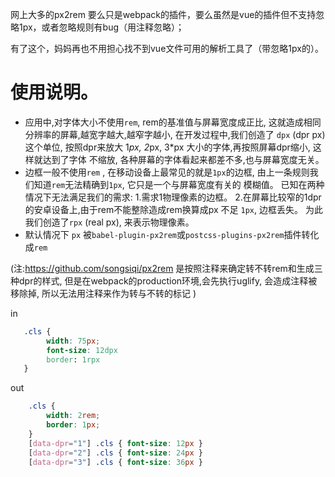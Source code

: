 网上大多的px2rem 要么只是webpack的插件，要么虽然是vue的插件但不支持忽略1px，或者忽略规则有bug（用注释忽略）；

有了这个，妈妈再也不用担心找不到vue文件可用的解析工具了（带忽略1px的）。


# 使用说明。
* 应用中,对字体大小不使用`rem`, rem的基准值与屏幕宽度成正比, 这就造成相同分辨率的屏幕,越宽字越大,越窄字越小,
在开发过程中,我们创造了 `dpx` (dpr px) 这个单位, 按照dpr来放大 1*px, 2*px, 3*px 大小的字体,再按照屏幕dpr缩小, 这样就达到了字体
不缩放, 各种屏幕的字体看起来都差不多,也与屏幕宽度无关。
* 边框一般不使用`rem` , 在移动设备上最常见的就是`1px`的边框, 由上一条规则我们知道`rem`无法精确到`1px`, 它只是一个与屏幕宽度有关的
模糊值。 已知在两种情况下无法满足我们的需求: 1.需求1物理像素的边框。 2.在屏幕比较窄的1dpr的安卓设备上,由于rem不能整除造成rem换算成px
 不足 `1px`, 边框丢失。 为此我们创造了`rpx` (real px), 来表示物理像素。
* 默认情况下 `px` 被`babel-plugin-px2rem`或`postcss-plugins-px2rem`插件转化成`rem`

(注:https://github.com/songsiqi/px2rem 是按照注释来确定转不转rem和生成三种dpr的样式, 但是在webpack的production环境,会先执行uglify, 会造成注释被移除掉, 所以无法用注释来作为转与不转的标记 )

in
```css
   .cls {
        width: 75px;
        font-size: 12dpx
        border: 1rpx
   }

```

out
```css
    .cls {
        width: 2rem;
        border: 1px;
    }
    [data-dpr="1"] .cls { font-size: 12px }
    [data-dpr="2"] .cls { font-size: 24px }
    [data-dpr="3"] .cls { font-size: 36px }
```
